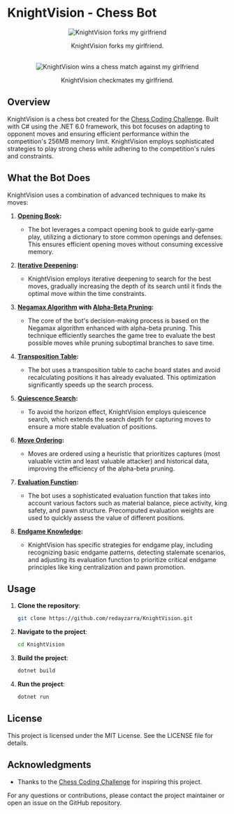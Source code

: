# KnightVision - Chess Bot

<div align="center">
 
  <img src="https://github.com/redayzarra/KnightVision/assets/113388793/3707a9c3-f873-405e-9121-71a65bd99384" alt="KnightVision forks my girlfriend">

KnightVision forks my girlfriend.
</div>


<div>
 <br />
</div>

<div align="center">
  <img src="https://github.com/redayzarra/KnightVision/assets/113388793/bad914e9-f285-46bd-ba3a-4280ff062c87" alt="KnightVision wins a chess match against my girlfriend">

KnightVision checkmates my girlfriend.
</div>

## Overview

KnightVision is a chess bot created for the [Chess Coding Challenge](https://github.com/SebLague/Chess-Challenge). Built with C# using the .NET 6.0 framework, this bot focuses on adapting to opponent moves and ensuring efficient performance within the competition's 256MB memory limit. KnightVision employs sophisticated strategies to play strong chess while adhering to the competition's rules and constraints.

## What the Bot Does

KnightVision uses a combination of advanced techniques to make its moves:

1. **[Opening Book](https://www.chessprogramming.org/Opening_Book):**
   - The bot leverages a compact opening book to guide early-game play, utilizing a dictionary to store common openings and defenses. This ensures efficient opening moves without consuming excessive memory.

2. **[Iterative Deepening](https://www.chessprogramming.org/Iterative_Deepening):**
   - KnightVision employs iterative deepening to search for the best moves, gradually increasing the depth of its search until it finds the optimal move within the time constraints.

3. **[Negamax Algorithm](https://www.chessprogramming.org/Negamax) with [Alpha-Beta Pruning](https://www.chessprogramming.org/Alpha-Beta):**
   - The core of the bot's decision-making process is based on the Negamax algorithm enhanced with alpha-beta pruning. This technique efficiently searches the game tree to evaluate the best possible moves while pruning suboptimal branches to save time.

4. **[Transposition Table](https://www.chessprogramming.org/Transposition_Table):**
   - The bot uses a transposition table to cache board states and avoid recalculating positions it has already evaluated. This optimization significantly speeds up the search process.

5. **[Quiescence Search](https://www.chessprogramming.org/Quiescence_Search):**
   - To avoid the horizon effect, KnightVision employs quiescence search, which extends the search depth for capturing moves to ensure a more stable evaluation of positions.

6. **[Move Ordering](https://www.chessprogramming.org/Move_Ordering):**
   - Moves are ordered using a heuristic that prioritizes captures (most valuable victim and least valuable attacker) and historical data, improving the efficiency of the alpha-beta pruning.

7. **[Evaluation Function](https://www.chessprogramming.org/Evaluation):**
   - The bot uses a sophisticated evaluation function that takes into account various factors such as material balance, piece activity, king safety, and pawn structure. Precomputed evaluation weights are used to quickly assess the value of different positions.

8. **[Endgame Knowledge](https://www.chessprogramming.org/Endgame):**
   - KnightVision has specific strategies for endgame play, including recognizing basic endgame patterns, detecting stalemate scenarios, and adjusting its evaluation function to prioritize critical endgame principles like king centralization and pawn promotion.

## Usage

1. **Clone the repository**:
   ```bash
   git clone https://github.com/redayzarra/KnightVision.git
   ```

2. **Navigate to the project**:
   ```bash
   cd KnightVision
   ```

3. **Build the project**:
   ```bash
   dotnet build
   ```

3. **Run the project**:
   ```bash
   dotnet run
   ```

## License

This project is licensed under the MIT License. See the LICENSE file for details.

## Acknowledgments

- Thanks to the [Chess Coding Challenge](https://github.com/SebLague/Chess-Challenge) for inspiring this project.

For any questions or contributions, please contact the project maintainer or open an issue on the GitHub repository.
